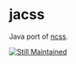 jacss
=====
Java port of [ncss].

[ncss]: http://github.com/kurakin/ncss

[![Still Maintained](http://stillmaintained.com/kurakin/backup.png)](http://stillmaintained.com/kurakin/jacss)
